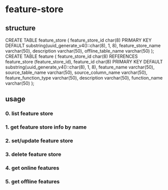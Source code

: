 # feature-store

## structure
CREATE TABLE feature_store (
    feature_store_id char(8) PRIMARY KEY DEFAULT substring(uuid_generate_v4()::char(8), 1, 8),
    feature_store_name varchar(50),
    description varchar(50),
    offline_table_name varchar(50)
);
CREATE TABLE feature (
    feature_store_id char(8) REFERENCES feature_store (feature_store_id),
    feature_id char(8) PRIMARY KEY DEFAULT substring(uuid_generate_v4()::char(8), 1, 8),
    feature_name varchar(50),
    source_table_name varchar(50),
    source_column_name varchar(50),
    feature_function_type varchar(50),
    description varchar(50),
    function_name varchar(50)
);


## usage

### 0. list feature store

### 1. get feature store info by name

### 2. set/update feature store

### 3. delete feature store

### 4. get online features 

### 5. get offline features